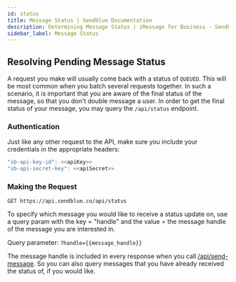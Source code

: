 ```yaml
---
id: status
title: Message Status | Sendblue Documentation
description: Determining Message Status | iMessage for Business - Sendblue
sidebar_label: Message Status
---
```


## Resolving Pending Message Status

A request you make will usually come back with a status of `QUEUED`. This will be most common when you batch several requests together. In such a scenario, it is important that you are aware of the final status of the message, so that you don't double message a user. In order to get the final status of your message, you may query the `/api/status` endpoint.

### Authentication

Just like any other request to the API, make sure you include your credentials in the appropriate headers:

```js
"sb-api-key-id": <<apiKey>>
"sb-api-secret-key": <<apiSecret>>
```

### Making the Request

`GET https://api.sendblue.co/api/status`

To specify which message you would like to receive a status update on, use a query param with the key = "handle" and the value = the message handle of the message you are interested in.

Query parameter: `?handle={{message_handle}}`

The message handle is included in every response when you call [/api/send-message](outbound.md). So you can also query messages that you have already received the status of, if you would like.
